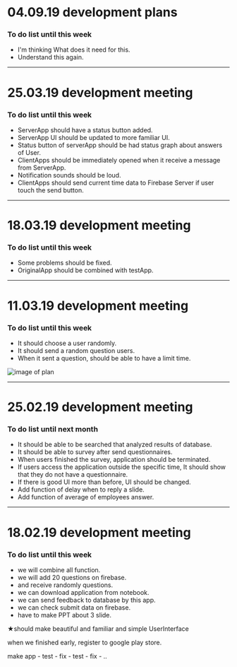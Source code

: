 # 04.09.19 development plans

### To do list until this week<br>
<ul>
<li>I'm thinking What does it need for this.</li>
<li>Understand this again.</li>  
</ul>

---------------------------------------------------------------------------------------

# 25.03.19 development meeting

### To do list until this week<br>
<ul>
<li>ServerApp should have a status button added.</li>
<li>ServerApp UI should be updated to more familiar UI.</li>
<li>Status button of serverApp should be had status graph about answers of User.</li>
<li>ClientApps should be immediately opened when it receive a message from ServerApp.</li>
<li>Notification sounds should be loud.</li>
<li>ClientApps should send current time data to Firebase Server if user touch the send button.</li>
</ul>

---------------------------------------------------------------------------------------

# 18.03.19 development meeting

### To do list until this week<br>
<ul>
<li>Some problems should be fixed.</li>
<li>OriginalApp should be combined with testApp.</li>
</ul>

---------------------------------------------------------------------------------------

# 11.03.19 development meeting

### To do list until this week<br>
<ul>
<li>It should choose a user randomly.</li>
<li>It should send a random question users.</li>
<li>When it sent a question, should be able to have a limit time.</li>
</ul>

![image of plan](https://user-images.githubusercontent.com/37391569/54207911-b5ceba80-44e3-11e9-800c-59c4a00b6f3f.png)

---------------------------------------------------------------------------------------

# 25.02.19 development meeting

### To do list until next month<br>
<ul>
<li>It should be able to be searched that analyzed results of database.</li>
<li>It should be able to survey after send questionnaires.</li>
<li>When users finished the survey, application should be terminated.</li>
<li>If users access the application outside the specific time, It should show that they do not have a questionnaire.</li>
<li>If there is good UI more than before, UI should be changed.</li>
<li>Add function of delay when to reply a slide.</li>
<li>Add function of average of employees answer.</li>
</ul>

---------------------------------------------------------------------------------------

# 18.02.19 development meeting

### To do list until this week<br>
<ul>
<li>we will combine all function.</li>
<li>we will add 20 questions on firebase.</li>
<li>and receive randomly questions.</li>
<li>we can download application from notebook.</li>
<li>we can send feedback to database by this app.</li>
<li>we can check submit data on firebase.</li>
<li>have to make PPT about 3 slide.</li>
</ul>
★should make beautiful and familiar and simple UserInterface

when we finished early, 
register to google play store.<br>

make app - test - fix - test - fix - ..<br>
